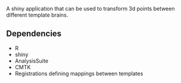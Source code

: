 A shiny application that can be used to transform 3d points between different template brains.

Dependencies
------------

* R
* shiny
* AnalysisSuite
* CMTK
* Registrations defining mappings between templates
